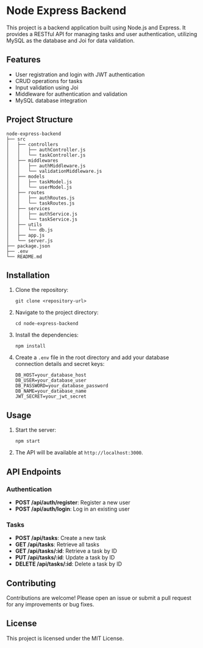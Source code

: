 # Node Express Backend

This project is a backend application built using Node.js and Express. It provides a RESTful API for managing tasks and user authentication, utilizing MySQL as the database and Joi for data validation.

## Features

- User registration and login with JWT authentication
- CRUD operations for tasks
- Input validation using Joi
- Middleware for authentication and validation
- MySQL database integration

## Project Structure

```
node-express-backend
├── src
│   ├── controllers
│   │   ├── authController.js
│   │   └── taskController.js
│   ├── middlewares
│   │   ├── authMiddleware.js
│   │   └── validationMiddleware.js
│   ├── models
│   │   ├── taskModel.js
│   │   └── userModel.js
│   ├── routes
│   │   ├── authRoutes.js
│   │   └── taskRoutes.js
│   ├── services
│   │   ├── authService.js
│   │   └── taskService.js
│   ├── utils
│   │   └── db.js
│   ├── app.js
│   └── server.js
├── package.json
├── .env
└── README.md
```

## Installation

1. Clone the repository:
   ```
   git clone <repository-url>
   ```

2. Navigate to the project directory:
   ```
   cd node-express-backend
   ```

3. Install the dependencies:
   ```
   npm install
   ```

4. Create a `.env` file in the root directory and add your database connection details and secret keys:
   ```
   DB_HOST=your_database_host
   DB_USER=your_database_user
   DB_PASSWORD=your_database_password
   DB_NAME=your_database_name
   JWT_SECRET=your_jwt_secret
   ```

## Usage

1. Start the server:
   ```
   npm start
   ```

2. The API will be available at `http://localhost:3000`.

## API Endpoints

### Authentication

- **POST /api/auth/register**: Register a new user
- **POST /api/auth/login**: Log in an existing user

### Tasks

- **POST /api/tasks**: Create a new task
- **GET /api/tasks**: Retrieve all tasks
- **GET /api/tasks/:id**: Retrieve a task by ID
- **PUT /api/tasks/:id**: Update a task by ID
- **DELETE /api/tasks/:id**: Delete a task by ID

## Contributing

Contributions are welcome! Please open an issue or submit a pull request for any improvements or bug fixes.

## License

This project is licensed under the MIT License.